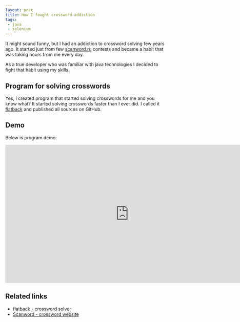 ```yaml
---
layout: post
title: How I fought crossword addiction
tags:
 - java
 - selenium
---
```

It might sound funny, but I had an addiction to crossword solving few years ago. It started just from few
[scanword.ru](http://scanword.ru) contests and became a habit that was taking hours from me every day.

As a true developer who was familiar with java technologies I decided to fight that habit using my skills.
<!--more-->

## Program for solving crosswords

Yes, I created program that started solving crosswords for me and you know what? It started solving crosswords faster
than I ever did. I called it [flatback](http://gevorg.github.io/flatback/) and published all sources on GitHub.

## Demo

Below is program demo:

<div class="hs-responsive-embed-youtube wrap">
    <iframe width="768" height="432" src="http://www.youtube.com/embed/fYGc2_UPTKQ?vq=hd720&rel=0" frameborder="0" allowfullscreen></iframe>
</div>

## Related links
- [flatback - crossword solver](http://gevorg.github.io/flatback/)
- [Scanword - crossword website](https://scanword.ru)
